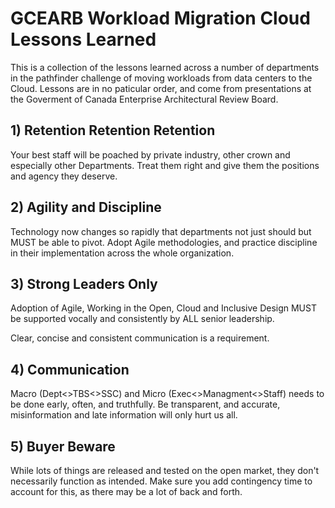 # GCEARB Workload Migration Cloud Lessons Learned

This is a collection of the lessons learned across a number of departments in the pathfinder challenge of moving workloads from data centers to the Cloud. Lessons are in no paticular order, and come from presentations at the Goverment of Canada Enterprise Architectural Review Board.

## 1) Retention Retention Retention

Your best staff will be poached by private industry, other crown and especially other Departments. 
Treat them right and give them the positions and agency they deserve.

## 2) Agility and Discipline

Technology now changes so rapidly that departments not just should but MUST be able to pivot. 
Adopt Agile methodologies, and practice discipline in their implementation across the whole organization.

## 3) Strong Leaders Only 
Adoption of Agile, Working in the Open, Cloud and Inclusive Design MUST be supported vocally and consistently by ALL senior leadership.

Clear, concise and consistent communication is a requirement.

## 4) Communication

Macro (Dept<>TBS<>SSC) and Micro (Exec<>Managment<>Staff) needs to be done early, often, and truthfully. 
Be transparent, and accurate, misinformation and late information will only hurt us all.

## 5) Buyer Beware 

While lots of things are released and tested on the open market, they don't necessarily function as intended.
Make sure you add contingency time to account for this, as there may be a lot of back and forth.
